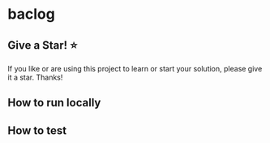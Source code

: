 # baclog


## Give a Star! :star:

If you like or are using this project to learn or start your solution, please give it a star. Thanks!

## How to run locally


## How to test
